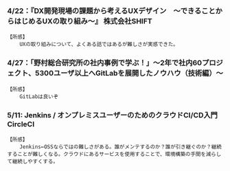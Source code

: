 ### 4/22：『DX開発現場の課題から考えるUXデザイン　～できることからはじめるUXの取り組み～』 株式会社SHIFT
    【所感】
        UXの取り組みについて、よくある話ではあるが難しさが実感できた。

### 4/27：「野村総合研究所の社内事例で学ぶ！」～2年で社内60プロジェクト、5300ユーザ以上へGitLabを展開したノウハウ（技術編）～
    【所感】
        GitLabは良いぞ


### 5/11: Jenkins / オンプレミスユーザーのためのクラウドCI/CD入門 CircleCI
    【所感】
        Jenkins←OSSならではの難しさがある。誰がメンテするのか？誰が引き継ぐのか？継続することが難しくなる。クラウドにあるサービスを使用することで、環境構築の手間を減らして継続しやすくする。

